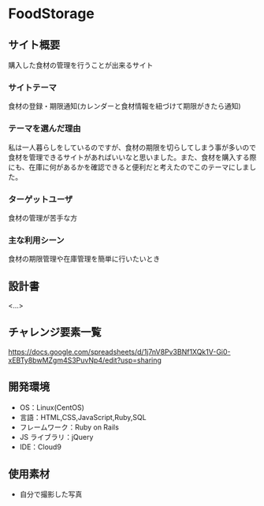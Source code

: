 # FoodStorage

## サイト概要

購入した食材の管理を行うことが出来るサイト

### サイトテーマ

食材の登録・期限通知(カレンダーと食材情報を紐づけて期限がきたら通知)

### テーマを選んだ理由

私は一人暮らしをしているのですが、食材の期限を切らしてしまう事が多いので食材を管理できるサイトがあればいいなと思いました。また、食材を購入する際にも、在庫に何があるかを確認できると便利だと考えたのでこのテーマにしました。

### ターゲットユーザ

食材の管理が苦手な方

### 主な利用シーン

食材の期限管理や在庫管理を簡単に行いたいとき

## 設計書

<...>

## チャレンジ要素一覧

<https://docs.google.com/spreadsheets/d/1j7nV8Pv3BNf1XQk1V-Gi0-xEBTy8bwMZgm4S3PuvNp4/edit?usp=sharing>

## 開発環境

- OS：Linux(CentOS)
- 言語：HTML,CSS,JavaScript,Ruby,SQL
- フレームワーク：Ruby on Rails
- JS ライブラリ：jQuery
- IDE：Cloud9

## 使用素材

- 自分で撮影した写真
